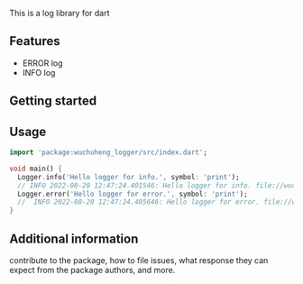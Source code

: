 This is a log library for dart

## Features

- ERROR log
- INFO log

## Getting started

## Usage

```dart
import 'package:wuchuheng_logger/src/index.dart';

void main() {
  Logger.info('Hello logger for info.', symbol: 'print');
  // INFO 2022-08-20 12:47:24.401546: Hello logger for info. file://wuchuheng_logger/example/wuchuheng_logger_example.dart:4:10 symbol: print
  Logger.error('Hello logger for error.', symbol: 'print');
  //  INFO 2022-08-20 12:47:24.405646: Hello logger for error. file://wuchuheng_logger/example/wuchuheng_logger_example.dart:5:10 symbol: print
}
```

## Additional information

contribute to the package, how to file issues, what response they can expect 
from the package authors, and more.
